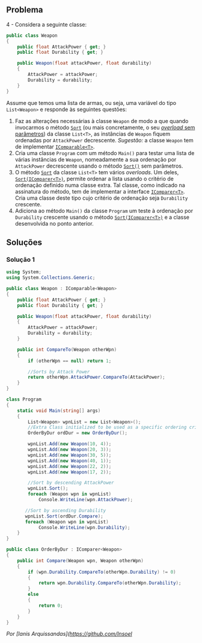 ## Problema

4 - Considera a seguinte classe:

```cs
public class Weapon
{
    public float AttackPower { get; }
    public float Durability { get; }

    public Weapon(float attackPower, float durability)
    {
        AttackPower = attackPower;
        Durability = durability;
    }
}
```

Assume que temos uma lista de armas, ou seja, uma variável do tipo
`List<Weapon>` e responde às seguintes questões:

1.  Faz as alterações necessárias à classe `Weapon` de modo a que quando
    invocarmos o método
    [`Sort`](https://docs.microsoft.com/dotnet/api/system.collections.generic.list-1.sort)
    (ou mais concretamente, o seu
    [_overload_ sem parâmetros](https://docs.microsoft.com/dotnet/api/system.collections.generic.list-1.sort#System_Collections_Generic_List_1_Sort))
    da classe `List<T>`, as instâncias de `Weapon` fiquem ordenadas por
    `AttackPower` decrescente. _Sugestão:_ a classe `Weapon` tem de implementar
    [`IComparable<T>`](https://docs.microsoft.com/dotnet/api/system.icomparable-1).
2.  Cria uma classe `Program` com um método `Main()` para testar uma lista de
    várias instâncias de `Weapon`, nomeadamente a sua ordenação por
    `AttackPower` decrescente usando o método
    [`Sort()`](https://docs.microsoft.com/dotnet/api/system.collections.generic.list-1.sort#System_Collections_Generic_List_1_Sort)
    sem parâmetros.
3.  O método
    [`Sort`](https://docs.microsoft.com/dotnet/api/system.collections.generic.list-1.sort)
    da classe `List<T>` tem vários _overloads_. Um deles,
    [`Sort(IComparer<T>)`](https://docs.microsoft.com/dotnet/api/system.collections.generic.list-1.sort#System_Collections_Generic_List_1_Sort_System_Collections_Generic_IComparer__0__),
    permite ordenar a lista usando o critério de ordenação definido numa classe
    extra. Tal classe, como indicado na assinatura do método, tem de
    implementar a interface
    [`IComparer<T>`](https://docs.microsoft.com/dotnet/api/system.collections.generic.icomparer-1).
    Cria uma classe deste tipo cujo critério de ordenação seja `Durability`
    crescente.
4.  Adiciona ao método `Main()` da classe `Program` um teste à ordenação
    por `Durability` crescente usando o método
    [`Sort(IComparer<T>)`](https://docs.microsoft.com/dotnet/api/system.collections.generic.list-1.sort#System_Collections_Generic_List_1_Sort_System_Collections_Generic_IComparer__0__)
    e a classe desenvolvida no ponto anterior.

## Soluções

### Solução 1

```cs
using System;
using System.Collections.Generic;

public class Weapon : IComparable<Weapon>
{
	public float AttackPower { get; }
	public float Durability { get; }

	public Weapon(float attackPower, float durability)
    {
        AttackPower = attackPower;
        Durability = durability;
    }

    public int CompareTo(Weapon otherWpn)
    {
        if (otherWpn == null) return 1;

        //Sorts by Attack Power
        return otherWpn.AttackPower.CompareTo(AttackPower);
    }
}

class Program
{
    static void Main(string[] args)
    {
        List<Weapon> wpnList = new List<Weapon>();
        //Extra Class initialized to be used as a specific ordering criteria
        OrderByDur ordDur = new OrderByDur();

        wpnList.Add(new Weapon(10, 4));
        wpnList.Add(new Weapon(20, 3));
        wpnList.Add(new Weapon(30, 5));
        wpnList.Add(new Weapon(40, 1));
        wpnList.Add(new Weapon(22, 2));
        wpnList.Add(new Weapon(17, 2));

        //Sort by descending AttackPower
        wpnList.Sort();
        foreach (Weapon wpn in wpnList)
            Console.WriteLine(wpn.AttackPower);

       //Sort by ascending Durability
	   wpnList.Sort(ordDur.Compare);
	   foreach (Weapon wpn in wpnList)
            Console.WriteLine(wpn.Durability);
    }
}

public class OrderByDur : IComparer<Weapon>
{
    public int Compare(Weapon wpn, Weapon otherWpn)
    {
        if (wpn.Durability.CompareTo(otherWpn.Durability) != 0)
        {
            return wpn.Durability.CompareTo(otherWpn.Durability);
        }
        else
        {
            return 0;
        }
    }
}    
```

 *Por [Ianis Arquissandas](https://github.com/Insoel*
